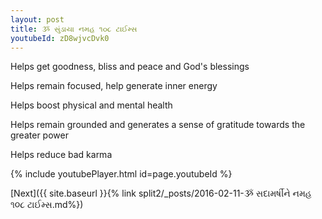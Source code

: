 ```yaml
---
layout: post
title: ૐ સુંડાયા નમહ ૧૦૮ ટાઈમ્સ
youtubeId: zD8wjvcDvk0
---
```

 
 
Helps get goodness, bliss and peace and God's blessings
 
Helps remain focused, help generate inner energy 
 
Helps boost physical and mental health 
 
Helps remain grounded and generates a sense of gratitude towards the greater power 
 
Helps reduce bad karma
 
 
 
 


{% include youtubePlayer.html id=page.youtubeId %}
 
[Next]({{ site.baseurl }}{% link  split2/_posts/2016-02-11-ૐ સદામર્ષીને નમહ ૧૦૮ ટાઈમ્સ.md%})
 
